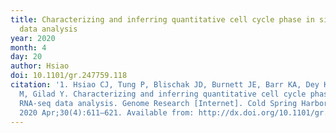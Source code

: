 ```yaml
---
title: Characterizing and inferring quantitative cell cycle phase in single-cell RNA-seq
  data analysis
year: 2020
month: 4
day: 20
author: Hsiao
doi: 10.1101/gr.247759.118
citation: '1. Hsiao CJ, Tung P, Blischak JD, Burnett JE, Barr KA, Dey KK, Stephens
  M, Gilad Y. Characterizing and inferring quantitative cell cycle phase in single-cell
  RNA-seq data analysis. Genome Research [Internet]. Cold Spring Harbor Laboratory;
  2020 Apr;30(4):611–621. Available from: http://dx.doi.org/10.1101/gr.247759.118'
---
```


